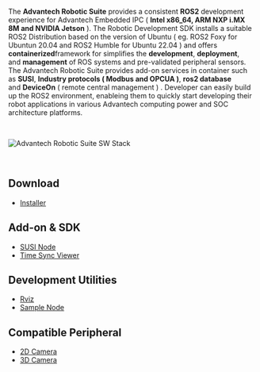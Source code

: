 The **Advantech Robotic
Suite** provides a consistent **ROS2** development experience for
Advantech Embedded IPC ( **Intel x86_64, ARM NXP i.MX 8M and NVIDIA
Jetson** ).
The Robotic Development
SDK installs a suitable ROS2 Distribution based on the version of Ubuntu
( eg. ROS2 Foxy for Ubuntun 20.04 and ROS2 Humble for Ubuntu 22.04 ) and
offers **containerized**framework for simplifies
the **development**, **deployment**, and **management** of ROS
systems and pre-validated peripheral sensors. The Advantech
Robotic Suite provides add-on services in container such as **SUSI**,
**Industry protocols ( Modbus and OPCUA )**, **ros2
database** and **DeviceOn** ( remote central management ) . Developer can
easily build up the ROS2 environment, enableing them to quickly start
developing their robot applications in various Advantech computing power
and SOC architecture platforms.

 

![Advantech Robotic Suite SW
Stack](./img/AdvantechRoboticSuite.jpg "Advantech Robotic Suite SW Stack")

 
## Download
- [Installer](https://www.advantech.com/en/form/11905901-d135-4dc1-a72d-0450b233d62e?callback=2af806b3-06a3-4f48-9edb-555899ff4da6)


## Add-on & SDK
- [SUSI Node](./addon_sdk/susi_node.md)
- [Time Sync Viewer](./addon_sdk/time_sync_viewer.md)

## Development Utilities
- [Rviz](./development_utilities/rviz.md)
- [Sample Node](./development_utilities/sample_node.md)

## Compatible Peripheral
- [2D Camera](./compatible_peripheral/2d_camera.md)
- [3D Camera](./compatible_peripheral/3d_camera.md)   
